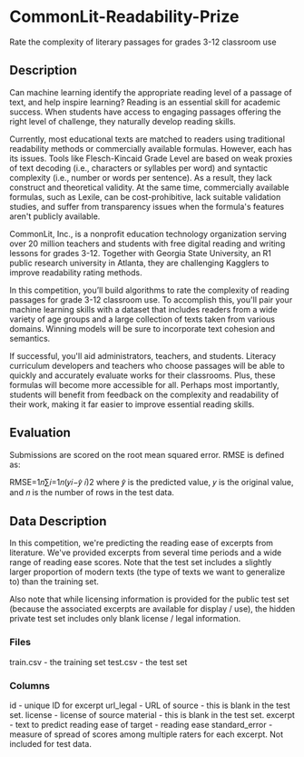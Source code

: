# CommonLit-Readability-Prize
Rate the complexity of literary passages for grades 3-12 classroom use

## Description
Can machine learning identify the appropriate reading level of a passage of text, and help inspire learning? Reading is an essential skill for academic success. When students have access to engaging passages offering the right level of challenge, they naturally develop reading skills.

Currently, most educational texts are matched to readers using traditional readability methods or commercially available formulas. However, each has its issues. Tools like Flesch-Kincaid Grade Level are based on weak proxies of text decoding (i.e., characters or syllables per word) and syntactic complexity (i.e., number or words per sentence). As a result, they lack construct and theoretical validity. At the same time, commercially available formulas, such as Lexile, can be cost-prohibitive, lack suitable validation studies, and suffer from transparency issues when the formula's features aren't publicly available.

CommonLit, Inc., is a nonprofit education technology organization serving over 20 million teachers and students with free digital reading and writing lessons for grades 3-12. Together with Georgia State University, an R1 public research university in Atlanta, they are challenging Kagglers to improve readability rating methods.

In this competition, you’ll build algorithms to rate the complexity of reading passages for grade 3-12 classroom use. To accomplish this, you'll pair your machine learning skills with a dataset that includes readers from a wide variety of age groups and a large collection of texts taken from various domains. Winning models will be sure to incorporate text cohesion and semantics.

If successful, you'll aid administrators, teachers, and students. Literacy curriculum developers and teachers who choose passages will be able to quickly and accurately evaluate works for their classrooms. Plus, these formulas will become more accessible for all. Perhaps most importantly, students will benefit from feedback on the complexity and readability of their work, making it far easier to improve essential reading skills.

## Evaluation
Submissions are scored on the root mean squared error. RMSE is defined as:

RMSE=1𝑛∑𝑖=1𝑛(𝑦𝑖−𝑦̂ 𝑖)2
where 𝑦̂  is the predicted value, 𝑦 is the original value, and 𝑛 is the number of rows in the test data.

## Data Description
In this competition, we're predicting the reading ease of excerpts from literature. We've provided excerpts from several time periods and a wide range of reading ease scores. Note that the test set includes a slightly larger proportion of modern texts (the type of texts we want to generalize to) than the training set.

Also note that while licensing information is provided for the public test set (because the associated excerpts are available for display / use), the hidden private test set includes only blank license / legal information.

### Files
train.csv - the training set
test.csv - the test set

### Columns
id - unique ID for excerpt
url_legal - URL of source - this is blank in the test set.
license - license of source material - this is blank in the test set.
excerpt - text to predict reading ease of
target - reading ease
standard_error - measure of spread of scores among multiple raters for each excerpt. Not included for test data.
